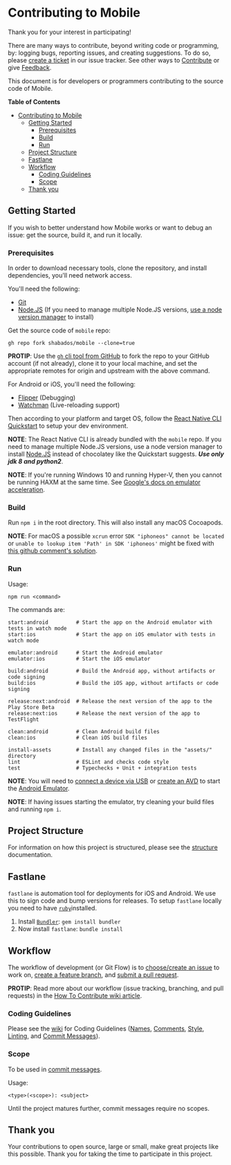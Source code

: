 # Contributing to Mobile

Thank you for your interest in participating!

There are many ways to contribute, beyond writing code or programming, by: logging bugs, reporting issues, and creating suggestions. To do so, please [create a ticket](https://github.com/shabados/mobile/issues/new) in our issue tracker. See other ways to [Contribute](README.md#Contributing) or give [Feedback](README.md#Feedback).

This document is for developers or programmers contributing to the source code of Mobile.

**Table of Contents**

- [Contributing to Mobile](#contributing-to-mobile)
  - [Getting Started](#getting-started)
    - [Prerequisites](#prerequisites)
    - [Build](#build)
    - [Run](#run)
  - [Project Structure](#project-structure)
  - [Fastlane](#fastlane)
  - [Workflow](#workflow)
    - [Coding Guidelines](#coding-guidelines)
    - [Scope](#scope)
  - [Thank you](#thank-you)

## Getting Started

If you wish to better understand how Mobile works or want to debug an issue: get the source, build it, and run it locally.

### Prerequisites

In order to download necessary tools, clone the repository, and install dependencies, you'll need network access.

You'll need the following:

- [Git](https://git-scm.com/)
- [Node.JS](https://nodejs.org) (If you need to manage multiple Node.JS versions, [use a node version manager](https://docs.npmjs.com/downloading-and-installing-node-js-and-npm) to install)

Get the source code of `mobile` repo:

```shell
gh repo fork shabados/mobile --clone=true
```

**PROTIP**: Use the [`gh` cli tool from GitHub](https://cli.github.com/) to fork the repo to your GitHub account (if not already), clone it to your local machine, and set the appropriate remotes for origin and upstream with the above command.

For Android or iOS, you'll need the following:

- [Flipper](https://fbflipper.com/) (Debugging)
- [Watchman](https://facebook.github.io/watchman/docs/install.html) (Live-reloading support)

Then according to your platform and target OS, follow the [React Native CLI Quickstart](https://reactnative.dev/docs/environment-setup) to setup your dev environment.

**NOTE**: The React Native CLI is already bundled with the `mobile` repo. If you need to manage multiple Node.JS versions, use a node version manager to install [Node.JS](https://docs.npmjs.com/downloading-and-installing-node-js-and-npm) instead of chocolatey like the Quickstart suggests. **_Use only jdk 8 and python2_**.

**NOTE**: If you're running Windows 10 and running Hyper-V, then you cannot be running HAXM at the same time. See [Google's docs on emulator acceleration](https://developer.android.com/studio/run/emulator-acceleration.html#vm-windows).

### Build

Run `npm i` in the root directory. This will also install any macOS Cocoapods.

**NOTE**: For macOS a possible `xcrun` error `SDK "iphoneos" cannot be located` or `unable to lookup item 'Path' in SDK 'iphoneos'` might be fixed with [this github comment's solution](https://github.com/facebook/react-native/issues/18408#issuecomment-386696744).

### Run

Usage:

```shell
npm run <command>
```

The commands are:

```shell
start:android         # Start the app on the Android emulator with tests in watch mode
start:ios             # Start the app on iOS emulator with tests in watch mode

emulator:android      # Start the Android emulator
emulator:ios          # Start the iOS emulator

build:android         # Build the Android app, without artifacts or code signing
build:ios             # Build the iOS app, without artifacts or code signing

release:next:android  # Release the next version of the app to the Play Store Beta
release:next:ios      # Release the next version of the app to TestFlight

clean:android         # Clean Android build files
clean:ios             # Clean iOS build files

install-assets        # Install any changed files in the "assets/" directory
lint                  # ESLint and checks code style
test                  # Typechecks + Unit + integration tests
```

**NOTE**: You will need to [connect a device via USB](https://developer.android.com/studio/run/device#connect) or [create an AVD](https://developer.android.com/studio/run/managing-avds#createavd) to start the [Android Emulator](https://developer.android.com/studio/run/emulator).

**NOTE**: If having issues starting the emulator, try cleaning your build files and running `npm i`.

## Project Structure

For information on how this project is structured, please see the [structure](STRUCTURE.md) documentation.

## Fastlane

`fastlane` is automation tool for deployments for iOS and Android. We use this to sign code and bump versions for releases. To setup `fastlane` locally you need to have [`ruby`](https://www.ruby-lang.org/en/documentation/installation/)installed.

1. Install [`Bundler`](https://bundler.io): `gem install bundler`
2. Now install `fastlane`: `bundle install`

## Workflow

The workflow of development (or Git Flow) is to [choose/create an issue](https://github.com/shabados/mobile/issues) to work on, [create a feature branch](https://github.com/shabados/.github/wiki/How-to-Contribute#branches), and [submit a pull request](https://github.com/shabados/.github/wiki/How-to-Contribute#pull-requests).

**PROTIP**: Read more about our workflow (issue tracking, branching, and pull requests) in the [How To Contribute wiki article](https://github.com/shabados/.github/wiki/How-to-Contribute).

### Coding Guidelines

Please see the [wiki](https://github.com/shabados/.github/wiki/How-to-Contribute#coding-guidelines) for Coding Guidelines ([Names](https://github.com/shabados/.github/wiki/How-to-Contribute#41-names), [Comments](https://github.com/shabados/.github/wiki/How-to-Contribute#42-comments), [Style](https://github.com/shabados/.github/wiki/How-to-Contribute#43-style), [Linting](https://github.com/shabados/.github/wiki/How-to-Contribute#44-linting), and [Commit Messages](https://github.com/shabados/.github/wiki/How-to-Contribute#45-commit-messages)).

### Scope

To be used in [commit messages](https://github.com/shabados/.github/wiki/How-to-Contribute#45-commit-messages).

Usage:

```shell
<type>(<scope>): <subject>
```

Until the project matures further, commit messages require no scopes.

<!-- ```shell
backend
frontend
``` -->

## Thank you

Your contributions to open source, large or small, make great projects like this possible. Thank you for taking the time to participate in this project.

